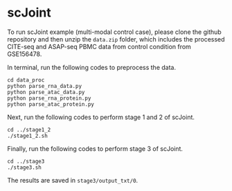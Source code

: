 # scJoint

To run scJoint example (multi-modal control case), please clone the github repository and then unzip the `data.zip` folder, which includes the processed CITE-seq and ASAP-seq PBMC data from control condition from GSE156478.

In terminal, run the following codes to preprocess the data.

```
cd data_proc
python parse_rna_data.py 
python parse_atac_data.py 
python parse_rna_protein.py 
python parse_atac_protein.py
```

Next, run the following codes to perform stage 1 and 2 of scJoint.

```
cd ../stage1_2
./stage1_2.sh
```

Finally, run the following codes to perform stage 3 of scJoint.

```
cd ../stage3
./stage3.sh
```

The results are saved in `stage3/output_txt/0`.

